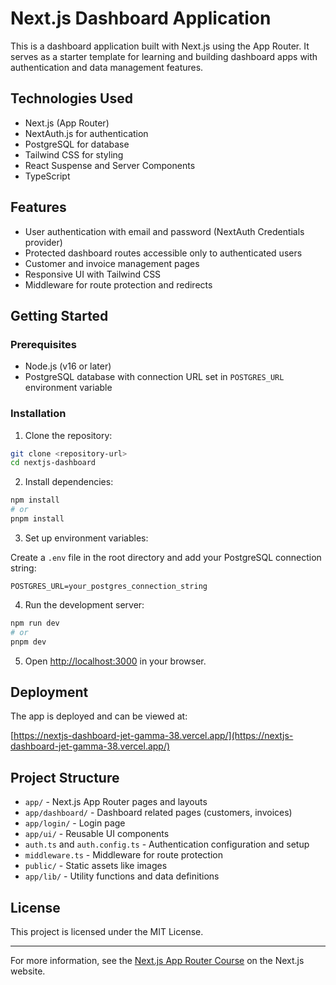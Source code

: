 # Next.js Dashboard Application

This is a dashboard application built with Next.js using the App Router. It serves as a starter template for learning and building dashboard apps with authentication and data management features.

## Technologies Used

- Next.js (App Router)
- NextAuth.js for authentication
- PostgreSQL for database
- Tailwind CSS for styling
- React Suspense and Server Components
- TypeScript

## Features

- User authentication with email and password (NextAuth Credentials provider)
- Protected dashboard routes accessible only to authenticated users
- Customer and invoice management pages
- Responsive UI with Tailwind CSS
- Middleware for route protection and redirects

## Getting Started

### Prerequisites

- Node.js (v16 or later)
- PostgreSQL database with connection URL set in `POSTGRES_URL` environment variable

### Installation

1. Clone the repository:

```bash
git clone <repository-url>
cd nextjs-dashboard
```

2. Install dependencies:

```bash
npm install
# or
pnpm install
```

3. Set up environment variables:

Create a `.env` file in the root directory and add your PostgreSQL connection string:

```
POSTGRES_URL=your_postgres_connection_string
```

4. Run the development server:

```bash
npm run dev
# or
pnpm dev
```

5. Open [http://localhost:3000](http://localhost:3000) in your browser.

## Deployment

The app is deployed and can be viewed at:

[https://nextjs-dashboard-jet-gamma-38.vercel.app/](https://nextjs-dashboard-jet-gamma-38.vercel.app/)

## Project Structure

- `app/` - Next.js App Router pages and layouts
- `app/dashboard/` - Dashboard related pages (customers, invoices)
- `app/login/` - Login page
- `app/ui/` - Reusable UI components
- `auth.ts` and `auth.config.ts` - Authentication configuration and setup
- `middleware.ts` - Middleware for route protection
- `public/` - Static assets like images
- `app/lib/` - Utility functions and data definitions

## License

This project is licensed under the MIT License.

---

For more information, see the [Next.js App Router Course](https://nextjs.org/learn) on the Next.js website.

